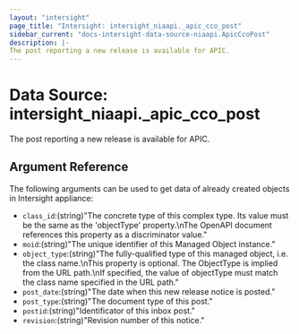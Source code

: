 ```yaml
---
layout: "intersight"
page_title: "Intersight: intersight_niaapi._apic_cco_post"
sidebar_current: "docs-intersight-data-source-niaapi.ApicCcoPost"
description: |-
The post reporting a new release is available for APIC.
---
```


# Data Source: intersight_niaapi._apic_cco_post
The post reporting a new release is available for APIC.
## Argument Reference
The following arguments can be used to get data of already created objects in Intersight appliance:
* `class_id`:(string)"The concrete type of this complex type. Its value must be the same as the 'objectType' property.\nThe OpenAPI document references this property as a discriminator value."
* `moid`:(string)"The unique identifier of this Managed Object instance."
* `object_type`:(string)"The fully-qualified type of this managed object, i.e. the class name.\nThis property is optional. The ObjectType is implied from the URL path.\nIf specified, the value of objectType must match the class name specified in the URL path."
* `post_date`:(string)"The date when this new release notice is posted."
* `post_type`:(string)"The document type of this post."
* `postid`:(string)"Identificator of this inbox post."
* `revision`:(string)"Revision number of this notice."
